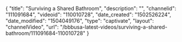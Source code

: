 {
    "title": "Surviving a Shared Bathroom",
    "description": "",
    "channelid": "111091684",
    "videoid": "110010728",
    "date_created": "1502526224",
    "date_modified": "1504049176",
    "type": "captivate",
    "layout": "channelVideo",
    "url": "\/bbbusa-latest-videos\/surviving-a-shared-bathroom\/111091684-110010728"
}